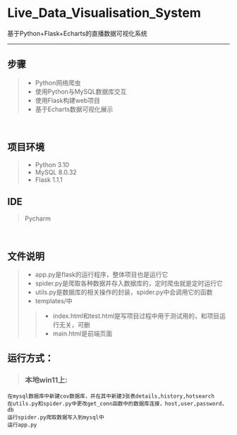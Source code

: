 # Live_Data_Visualisation_System
基于Python+Flask+Echarts的直播数据可视化系统
***
## 步骤
>* Python网络爬虫
>* 使用Python与MySQL数据库交互
>* 使用Flask构建web项目
>* 基于Echarts数据可视化展示


</br>

## 项目环境
>* Python 3.10
>* MySQL 8.0.32
>* Flask 1.1.1

## IDE
> Pycharm

</br>

## 文件说明
>* app.py是flask的运行程序，整体项目也是运行它
>* spider.py是爬取各种数据并存入数据库的，定时爬虫就是定时运行它
>* utils.py是数据库的相关操作的封装，spider.py中会调用它的函数
>* templates/中
>>* index.html和test.html是写项目过程中用于测试用的，和项目运行无关，可删
>>* main.html是前端页面

## 运行方式：
> ### **本地win11上:**
	在mysql数据库中新建cov数据库，并在其中新建3张表details,history,hotsearch
	在utils.py和spider.py中更改get_conn函数中的数据库连接，host,user,password，db 
	运行spider.py爬取数据写入到mysql中
	运行app.py